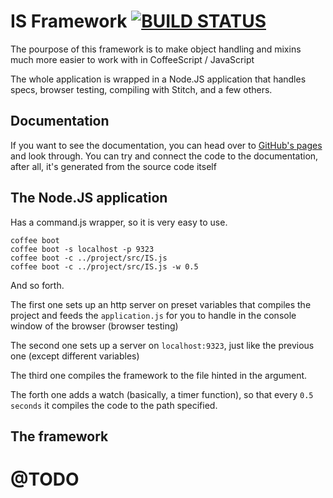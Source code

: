 # IS Framework [![BUILD STATUS](heeps://secure.travis-ci.org/sabinmarcu/IS.png)](http://travis-ci.org/sabinmarcu/IS) 
The pourpose of this framework is to make object handling and mixins much more easier to work with in CoffeeScript / JavaScript

The whole application is wrapped in a Node.JS application that handles specs, browser testing, compiling with Stitch, and a few others.

## Documentation
If you want to see the documentation, you can head over to [GitHub's pages](http://sabinmarcu.github.com/IS) and look through. You can try and connect the code to the documentation, after all, it's generated from the source code itself

## The Node.JS application
Has a command.js wrapper, so it is very easy to use.

	coffee boot
	coffee boot -s localhost -p 9323
	coffee boot -c ../project/src/IS.js
	coffee boot -c ../project/src/IS.js -w 0.5

And so forth.

The first one sets up an http server on preset variables that compiles the project and feeds the `application.js` for you to handle in the console window of the browser (browser testing)

The second one sets up a server on `localhost:9323`, just like the previous one (except different variables)

The third one compiles the framework to the file hinted in the argument.

The forth one adds a watch (basically, a timer function), so that every `0.5 seconds` it compiles the code to the path specified.

## The framework 

# @TODO
